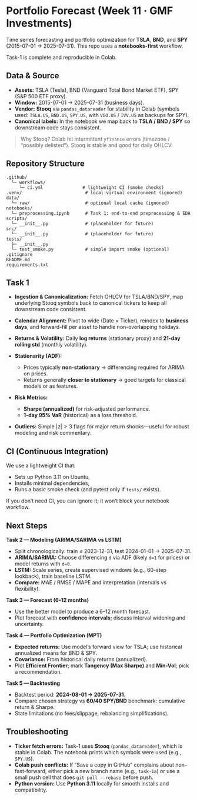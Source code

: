 # Portfolio Forecast (Week 11 · GMF Investments)

Time series forecasting and portfolio optimization for **TSLA**, **BND**, and **SPY** (2015-07-01 → 2025-07-31).
This repo uses a **notebooks-first** workflow. 

Task-1 is complete and reproducible in Colab.

## Data & Source

* **Assets:** TSLA (Tesla), BND (Vanguard Total Bond Market ETF), SPY (S\&P 500 ETF proxy).
* **Window:** 2015-07-01 → 2025-07-31 (business days).
* **Vendor:** **Stooq** via `pandas_datareader` for stability in Colab (symbols used: `TSLA.US`, `BND.US`, `SPY.US`, with `VOO.US` / `IVV.US` as backups for SPY).
* **Canonical labels:** In the notebook we map back to **TSLA / BND / SPY** so downstream code stays consistent.

> Why Stooq? Colab hit intermittent `yfinance` errors (timezone / “possibly delisted”). Stooq is stable and good for daily OHLCV.


## Repository Structure

```
.github/
  └─ workflows/
     └─ ci.yml               # lightweight CI (smoke checks)
.venv/                        # local virtual environment (ignored)
data/
  └─ raw/                     # optional local cache (ignored)
notebooks/
  └─ preprocessing.ipynb      # Task 1: end-to-end preprocessing & EDA
scripts/
  └─ __init__.py              # (placeholder for future)
src/
  └─ __init__.py              # (placeholder for future)
tests/
  ├─ __init__.py
  └─ test_smoke.py            # simple import smoke (optional)
.gitignore
README.md
requirements.txt
```

## Task 1 

* **Ingestion & Canonicalization:** Fetch OHLCV for TSLA/BND/SPY, map underlying Stooq symbols back to canonical tickers to keep all downstream code consistent.
* **Calendar Alignment:** Pivot to wide (Date × Ticker), reindex to **business days**, and forward-fill per asset to handle non-overlapping holidays.
* **Returns & Volatility:** Daily **log returns** (stationary proxy) and **21-day rolling std** (monthly volatility).
* **Stationarity (ADF):**

  * Prices typically **non-stationary** → differencing required for ARIMA on prices.
  * Returns generally **closer to stationary** → good targets for classical models or as features.
* **Risk Metrics:**

  * **Sharpe (annualized)** for risk-adjusted performance.
  * **1-day 95% VaR** (historical) as a loss threshold.
* **Outliers:** Simple $|z|>3$ flags for major return shocks—useful for robust modeling and risk commentary.


## CI (Continuous Integration)

We use a lightweight CI that:

* Sets up Python 3.11 on Ubuntu,
* Installs minimal dependencies,
* Runs a basic smoke check (and pytest only if `tests/` exists).

If you don’t need CI, you can ignore it; it won’t block your notebook workflow.

## Next Steps

**Task 2 — Modeling (ARIMA/SARIMA vs LSTM)**

* Split chronologically: train ≤ 2023-12-31, test 2024-01-01 → 2025-07-31.
* **ARIMA/SARIMA:** Choose differencing `d` via ADF (likely `d=1` for prices) or model returns with `d=0`.
* **LSTM:** Scale series, create supervised windows (e.g., 60-step lookback), train baseline LSTM.
* **Compare:** MAE / RMSE / MAPE and interpretation (intervals vs flexibility).

**Task 3 — Forecast (6–12 months)**

* Use the better model to produce a 6–12 month forecast.
* Plot forecast with **confidence intervals**; discuss interval widening and uncertainty.

**Task 4 — Portfolio Optimization (MPT)**

* **Expected returns:** Use model’s forward view for TSLA; use historical annualized means for BND & SPY.
* **Covariance:** From historical daily returns (annualized).
* Plot **Efficient Frontier**; mark **Tangency (Max Sharpe)** and **Min-Vol**; pick a recommendation.

**Task 5 — Backtesting**

* Backtest period: **2024-08-01 → 2025-07-31**.
* Compare chosen strategy vs **60/40 SPY/BND** benchmark: cumulative return & Sharpe.
* State limitations (no fees/slippage, rebalancing simplifications).


## Troubleshooting

* **Ticker fetch errors:** Task-1 uses **Stooq** (`pandas_datareader`), which is stable in Colab. The notebook prints which symbols were used (e.g., `SPY.US`).
* **Colab push conflicts:** If “Save a copy in GitHub” complains about non–fast-forward, either pick a new branch name (e.g., `task-1a`) or use a small push cell that does `git pull --rebase` before push.
* **Python version:** Use **Python 3.11** locally for smooth installs and compatibility.

